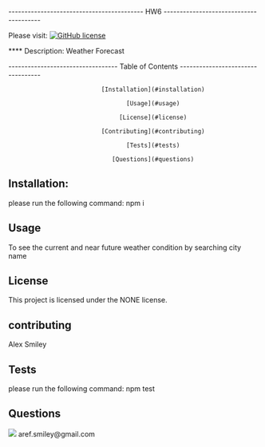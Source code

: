 
------------------------------------------ HW6 ---------------------------------------

Please visit:
[![GitHub license](https://img.shields.io/badge/license-NONE-blue.svg)](https://github.com/AlexSm2020/hw6)

**** Description:
Weather Forecast

---------------------------------- Table of Contents ----------------------------------

                              [Installation](#installation)

                                     [Usage](#usage)

                                   [License](#license)

                              [Contributing](#contributing)

                                     [Tests](#tests)

                                 [Questions](#questions)

## Installation:
please run the following command:
npm i

## Usage
To see the current and near future weather condition by searching city name

## License

This project is licensed under the NONE license.

## contributing
Alex Smiley

## Tests
please run the following command:
npm test

## Questions
  <img src = "https://avatars1.githubusercontent.com/u/59942891?v=4" >
  aref.smiley@gmail.com

